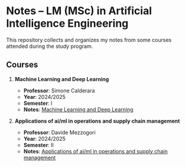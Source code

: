 # Notes – LM (MSc) in Artificial Intelligence Engineering

This repository collects and organizes my notes from some courses attended during the study program.
## Courses

1. **Machine Learning and Deep Learning**  
   - **Professor**: Simone Calderara  
   - **Year**: 2024/2025  
   - **Semester**: I
   - **Notes**:  [Machine Learning and Deep Learning](Appunti%20Machine%20Learning%20and%20Deep%20Learning.pdf)

2. **Applications of ai/ml in operations and supply chain management**  
   - **Professor**: Davide Mezzogori  
   - **Year**: 2024/2025  
   - **Semester**: II
   - **Notes**:   [Applications of ai/ml in operations and supply chain management](Appunti%20di%20Applications%20of%20ai%ml.pdf)

         

